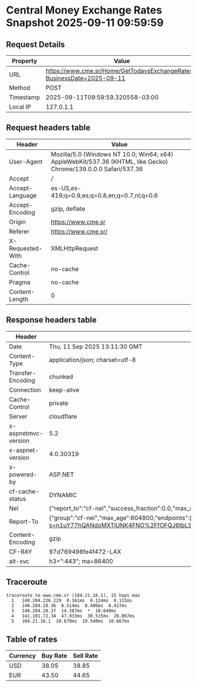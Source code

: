 # Central Money Exchange Rates Snapshot 2025-09-11 09:59:59
## Request Details

| Property | Value |
|----------|-------|
| URL | https://www.cme.sr/Home/GetTodaysExchangeRates/?BusinessDate=2025-09-11 |
| Method | POST |
| Timestamp | 2025-09-11T09:59:59.320558-03:00 |
| Local IP | 127.0.1.1 |
    
## Request headers table

| Header | Value |
|--------|-------|
| User-Agent | Mozilla/5.0 (Windows NT 10.0; Win64; x64) AppleWebKit/537.36 (KHTML, like Gecko) Chrome/139.0.0.0 Safari/537.36 |
| Accept | */* |
| Accept-Language | es-US,es-419;q=0.9,es;q=0.8,en;q=0.7,nl;q=0.6 |
| Accept-Encoding | gzip, deflate |
| Origin | https://www.cme.sr |
| Referer | https://www.cme.sr/ |
| X-Requested-With | XMLHttpRequest |
| Cache-Control | no-cache |
| Pragma | no-cache |
| Content-Length | 0 |

    
## Response headers table
| Header | Value |
|--------|-------|
| Date | Thu, 11 Sep 2025 13:11:30 GMT |
| Content-Type | application/json; charset=utf-8 |
| Transfer-Encoding | chunked |
| Connection | keep-alive |
| Cache-Control | private |
| Server | cloudflare |
| x-aspnetmvc-version | 5.2 |
| x-aspnet-version | 4.0.30319 |
| x-powered-by | ASP.NET |
| cf-cache-status | DYNAMIC |
| Nel | {"report_to":"cf-nel","success_fraction":0.0,"max_age":604800} |
| Report-To | {"group":"cf-nel","max_age":604800,"endpoints":[{"url":"https://a.nel.cloudflare.com/report/v4?s=n1uY77hQANdoMXTlUNK4FNO%2FfOFQJ6tbLScD1mNa3gDvEffmHDdtk3ErO2%2BwJ%2FWpVL2eVw91fupMn1vajw1Ah3ZkVIjDr%2BPHbNE%3D"}]} |
| Content-Encoding | gzip |
| CF-RAY | 97d769498fe4f472-LAX |
| alt-svc | h3=":443"; ma=86400 |

## Traceroute 

```
traceroute to www.cme.sr (104.21.16.1), 15 hops max
  1   140.204.226.229  0.161ms  0.124ms  0.131ms 
  2   140.204.28.36  8.514ms  8.406ms  8.417ms 
  3   140.204.28.37  14.387ms  *  10.640ms 
  4   141.101.72.34  47.933ms  30.515ms  28.067ms 
  5   104.21.16.1  10.670ms  10.540ms  10.667ms 

```


## Table of rates

| Currency | Buy Rate | Sell Rate |
|----------|----------|-----------|
| USD | 38.05 | 38.85 |
| EUR | 43.50 | 44.65 |
